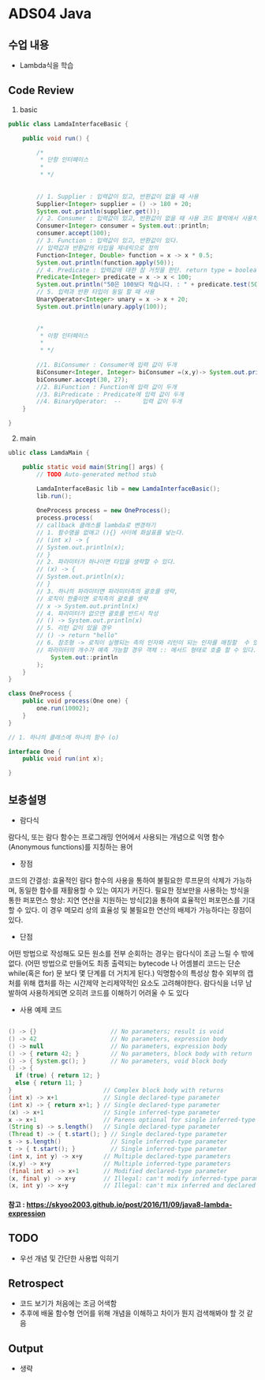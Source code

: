 # ADS04 Java 

## 수업 내용
- Lambda식을 학습

## Code Review

1. basic

```Java
public class LamdaInterfaceBasic {

	public void run() {

		/*
		 * 단항 인터페이스
		 * 
		 * */
		
		
		// 1. Supplier : 입력값이 있고, 반환값이 없을 때 사용
		Supplier<Integer> supplier = () -> 180 + 20;
		System.out.println(supplier.get());
		// 2. Consumer : 입력값이 있고, 반환값이 없을 때 사용 코드 블럭에서 사용처리가 되어야 한다.
		Consumer<Integer> consumer = System.out::println;
		consumer.accept(100);
		// 3. Function : 입력값이 있고, 반환값이 있다.
		// 입력값과 반환값의 타입을 제네릭으로 정의
		Function<Integer, Double> function = x -> x * 0.5;
		System.out.println(function.apply(50));
		// 4. Predicate : 입력값에 대한 참 거짓을 판단. return type = boolean
		Predicate<Integer> predicate = x -> x < 100;
		System.out.println("50은 100보다 작습니다. : " + predicate.test(50));
		// 5. 입력과 반환 타입이 동일 할 때 사용
		UnaryOperator<Integer> unary = x -> x + 20;
		System.out.println(unary.apply(100));
		

		/*
		 * 이항 인터페이스
		 * 
		 * */
		
		//1. BiConsumer : Consumer에 입력 값이 두개
		BiConsumer<Integer, Integer> biConsumer =(x,y)-> System.out.println(x+y);
		biConsumer.accept(30, 27);
		//2. BiFunction : Function에 입력 값이 두개
		//3. BiPredicate : Predicate에 입력 값이 두개
		//4. BinaryOperator:  --      입력 값이 두개
	}

}
```

2. main

```Java
ublic class LamdaMain {

	public static void main(String[] args) {
		// TODO Auto-generated method stub

		LamdaInterfaceBasic lib = new LamdaInterfaceBasic();
		lib.run();
		
		OneProcess process = new OneProcess();
		process.process(
		// callback 클래스를 lambda로 변경하기
		// 1. 함수명을 없애고 (){} 사이에 화살표를 넣는다.
		// (int x) -> {
		// System.out.println(x);
		// }
		// 2. 파라미터가 하나이면 타입을 생략할 수 있다.
		// (x) -> {
		// System.out.println(x);
		// }
		// 3. 하나의 파라미터면 파라미터측의 괄호를 생략,
		// 로직이 한줄이면 로직측의 괄호를 생략
		// x -> System.out.println(x)
		// 4. 파라미터가 없으면 괄호를 반드시 작성
		// () -> System.out.println(x)
		// 5. 리턴 값이 있을 경우
		// () -> return "hello"
		// 6. 참조형 -> 로직이 실행되는 측의 인자와 리턴이 되는 인자를 매칭할  수 있으면
	    // 파라미터의 개수가 예측 가능할 경우 객체 :: 메서드 형태로 호출 할 수 있다.
			System.out::println
		);
	}
}

class OneProcess {
	public void process(One one) {
		one.run(10002);
	}
}

// 1. 하나의 클래스에 하나의 함수 (o)

interface One {
	public void run(int x);

}

```


## 보충설명

- 람다식 

람다식, 또는 람다 함수는 프로그래밍 언어에서 사용되는 개념으로 익명 함수(Anonymous functions)를 지칭하는 용어

- 장점

코드의 간결성: 효율적인 람다 함수의 사용을 통하여 불필요한 루프문의 삭제가 가능하며, 동일한 함수를 재활용할 수 있는 여지가 커진다.
필요한 정보만을 사용하는 방식을 통한 퍼포먼스 향상: 지연 연산을 지원하는 방식[2]을 통하여 효율적인 퍼포먼스를 기대할 수 있다. 이 경우 메모리 상의 효율성 및 불필요한 연산의 배제가 가능하다는 장점이 있다.

- 단점

어떤 방법으로 작성해도 모든 원소를 전부 순회하는 경우는 람다식이 조금 느릴 수 밖에 없다. (어떤 방법으로 만들어도 최종 출력되는 bytecode 나 어셈블리 코드는 단순 while(혹은 for) 문 보다 몇 단계를 더 거치게 된다.)
익명함수의 특성상 함수 외부의 캡처를 위해 캡처를 하는 시간제약 논리제약적인 요소도 고려해야한다.
람다식을 너무 남발하여 사용하게되면 오히려 코드를 이해하기 어려울 수 도 있다

- 사용 예제 코드

```Java

() -> {}                     // No parameters; result is void
() -> 42                     // No parameters, expression body
() -> null                   // No parameters, expression body
() -> { return 42; }         // No parameters, block body with return
() -> { System.gc(); }       // No parameters, void block body
() -> {
  if (true) { return 12; }
  else { return 11; }
}                          // Complex block body with returns
(int x) -> x+1             // Single declared-type parameter
(int x) -> { return x+1; } // Single declared-type parameter
(x) -> x+1                 // Single inferred-type parameter
x -> x+1                   // Parens optional for single inferred-type case
(String s) -> s.length()   // Single declared-type parameter
(Thread t) -> { t.start(); } // Single declared-type parameter
s -> s.length()              // Single inferred-type parameter
t -> { t.start(); }          // Single inferred-type parameter
(int x, int y) -> x+y      // Multiple declared-type parameters
(x,y) -> x+y               // Multiple inferred-type parameters
(final int x) -> x+1       // Modified declared-type parameter
(x, final y) -> x+y        // Illegal: can't modify inferred-type parameters
(x, int y) -> x+y          // Illegal: can't mix inferred and declared types

```

#### 참고 : https://skyoo2003.github.io/post/2016/11/09/java8-lambda-expression

## TODO

- 우선 개념 및 간단한 사용법 익히기

## Retrospect

- 코드 보기가 처음에는 조금 어색함
- 추후에 배울 함수형 언어를 위해 개념을 이해하고 차이가 뭔지 검색해봐야 할 것 같음

## Output
- 생략